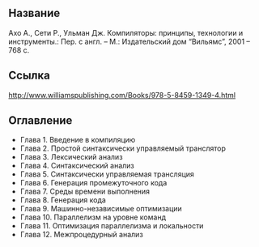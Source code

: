 ## Название
Ахо А., Сети Р., Ульман Дж. Компиляторы: принципы, технологии и инструменты.: Пер. с англ. – М.: Издательский дом “Вильямс”, 2001 – 768 c.

## Ссылка
http://www.williamspublishing.com/Books/978-5-8459-1349-4.html

## Оглавление
- Глава 1. Введение в компиляцию
- Глава 2. Простой синтаксически управляемый транслятор
- Глава 3. Лексический анализ
- Глава 4. Синтаксический анализ
- Глава 5. Синтаксически управляемая трансляция
- Глава 6. Генерация промежуточного кода
- Глава 7. Среды времени выполнения
- Глава 8. Генерация кода
- Глава 9. Машинно-независимые оптимизации
- Глава 10. Параллелизм на уровне команд
- Глава 11. Оптимизация параллелизма и локальности
- Глава 12. Межпроцедурный анализ
